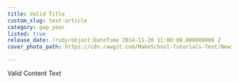 ```yaml
---
title: Valid Title
custom_slug: test-article
category: gap_year
listed: true
release_date: !ruby/object:DateTime 2014-11-20 11:00:00.000000000 Z
cover_photo_path: https://cdn.rawgit.com/MakeSchool-Tutorials-Test/News_Tests/f1df2bc9b339636fca50153899c6e34d46e74614/f737fcc9-87a4-478e-adc5-d84b02357d9d/cover_photo.jpeg

---
```

Valid Content Text
